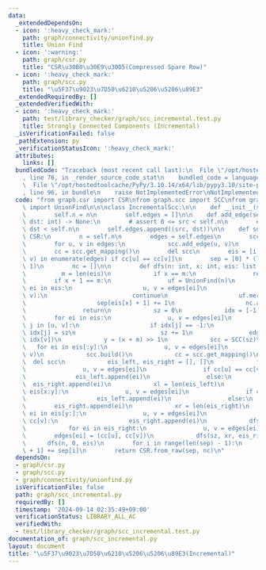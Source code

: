 ```yaml
---
data:
  _extendedDependsOn:
  - icon: ':heavy_check_mark:'
    path: graph/connectivity/unionfind.py
    title: Union Find
  - icon: ':warning:'
    path: graph/csr.py
    title: "CSR\u30B0\u30E9\u30D5(Compressed Spare Row)"
  - icon: ':heavy_check_mark:'
    path: graph/scc.py
    title: "\u5F37\u9023\u7D50\u6210\u5206\u5206\u89E3"
  _extendedRequiredBy: []
  _extendedVerifiedWith:
  - icon: ':heavy_check_mark:'
    path: test/library_checker/graph/scc_incremental.test.py
    title: Strongly Connected Components (Incremental)
  _isVerificationFailed: false
  _pathExtension: py
  _verificationStatusIcon: ':heavy_check_mark:'
  attributes:
    links: []
  bundledCode: "Traceback (most recent call last):\n  File \"/opt/hostedtoolcache/PyPy/3.10.14/x64/lib/pypy3.10/site-packages/onlinejudge_verify/documentation/build.py\"\
    , line 76, in _render_source_code_stat\n    bundled_code = language.bundle(\n\
    \  File \"/opt/hostedtoolcache/PyPy/3.10.14/x64/lib/pypy3.10/site-packages/onlinejudge_verify/languages/python.py\"\
    , line 96, in bundle\n    raise NotImplementedError\nNotImplementedError\n"
  code: "from graph.csr import CSR\nfrom graph.scc import SCC\nfrom graph.connectivity.unionfind\
    \ import UnionFind\n\n\nclass IncrementalScc:\n\n    def __init__(self, n: int):\n\
    \        self.n = n\n        self.edges = []\n\n    def add_edge(self, src: int,\
    \ dst: int) -> None:\n        # assert 0 <= src < self.n\n        # assert 0 <=\
    \ dst < self.n\n        self.edges.append((src, dst))\n\n    def solve(self) ->\
    \ CSR:\n        n = self.n\n        edges = self.edges\n        scc = SCC(n)\n\
    \        for u, v in edges:\n            scc.add_edge(u, v)\n        scc.build()\n\
    \        cc = scc.get_mapping()\n        del scc\n        eis = [i for i, (u,\
    \ v) in enumerate(edges) if cc[u] == cc[v]]\n        sep = [0] * (len(edges) +\
    \ 1)\n        nc = []\n\n        def dfs(n: int, x: int, eis: list[int]):\n  \
    \          m = len(eis)\n            if x == m:\n                return\n    \
    \        if x + 1 == m:\n                uf = UnionFind(n)\n                for\
    \ ei in eis:\n                    u, v = edges[ei]\n                    if uf.same(u,\
    \ v):\n                        continue\n                    uf.merge(u, v)\n\
    \                    sep[eis[x] + 1] += 1\n                    nc.append(ei)\n\
    \                return\n            sz = 0\n            idx = [-1] * n\n    \
    \        for ei in eis:\n                u, v = edges[ei]\n                for\
    \ j in [u, v]:\n                    if idx[j] == -1:\n                       \
    \ idx[j] = sz\n                        sz += 1\n                edges[ei] = (idx[u],\
    \ idx[v])\n            y = (x + m) >> 1\n            scc = SCC(sz)\n         \
    \   for ei in eis[:y]:\n                u, v = edges[ei]\n                scc.add_edge(u,\
    \ v)\n            scc.build()\n            cc = scc.get_mapping()\n          \
    \  del scc\n            eis_left, eis_right = [], []\n            for ei in eis[:x]:\n\
    \                u, v = edges[ei]\n                if cc[u] == cc[v]:\n      \
    \              eis_left.append(ei)\n                else:\n                  \
    \  eis_right.append(ei)\n            xl = len(eis_left)\n            for ei in\
    \ eis[x:y]:\n                u, v = edges[ei]\n                if cc[u] == cc[v]:\n\
    \                    eis_left.append(ei)\n                else:\n            \
    \        eis_right.append(ei)\n            xr = len(eis_right)\n            for\
    \ ei in eis[y:]:\n                u, v = edges[ei]\n                if cc[u] !=\
    \ cc[v]:\n                    eis_right.append(ei)\n            dfs(sz, xl, eis_left)\n\
    \            for ei in eis_right:\n                u, v = edges[ei]\n        \
    \        edges[ei] = (cc[u], cc[v])\n            dfs(sz, xr, eis_right)\n\n  \
    \      dfs(n, 0, eis)\n        for i in range(len(sep) - 1):\n            sep[i\
    \ + 1] += sep[i]\n        return CSR.from_raw(sep, nc)\n"
  dependsOn:
  - graph/csr.py
  - graph/scc.py
  - graph/connectivity/unionfind.py
  isVerificationFile: false
  path: graph/scc_incremental.py
  requiredBy: []
  timestamp: '2024-09-14 02:35:49+09:00'
  verificationStatus: LIBRARY_ALL_AC
  verifiedWith:
  - test/library_checker/graph/scc_incremental.test.py
documentation_of: graph/scc_incremental.py
layout: document
title: "\u5F37\u9023\u7D50\u6210\u5206\u5206\u89E3(Incremental)"
---
```

